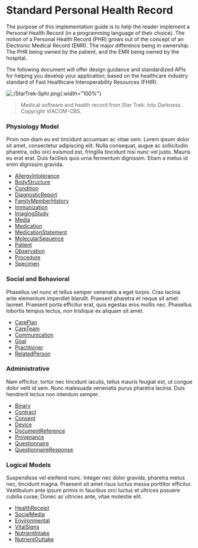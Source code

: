# Standard Personal Health Record  

The purpose of this implementation guide is to help the reader implement a Personal Health Record (in a programming language of their choice).  The notion of a Personal Health Record (PHR) grows out of the concept of an Electronic Medical Record (EMR).  The major difference being in ownership.  The PHR being owned by the patient, and the EMR being owned by the hospital.

The following document will offer design guidance and standardized APIs for helping you develop your application; based on the healthcare industry standard of Fast Healthcare Interoperability Resources (FHIR).    

![./StarTrek-Sphr.png](./StarTrek-Sphr.png){:width="100%"}
> Medical software and health record from Star Trek: Into Darkness.  Copyright VIACOM-CBS.




### Physiology Model  

Proin non diam eu est tincidunt accumsan ac vitae sem. Lorem ipsum dolor sit amet, consectetur adipiscing elit. Nulla consequat, augue ac sollicitudin pharetra, odio orci euismod est, fringilla tincidunt nisi nunc vel justo. Mauris eu erat erat. Duis facilisis quis urna fermentum dignissim. Etiam a metus id enim dignissim gravida.

- [AllergyIntolerance](https://www.hl7.org/fhir/allergyintolerance.html)
- [BodyStructure](https://www.hl7.org/fhir/bodystructure.html)
- [Condition](https://www.hl7.org/fhir/condition.html)
- [DiagnosticReport](https://www.hl7.org/fhir/diagnosticreport.html)
- [FamilyMemberHistory](https://www.hl7.org/fhir/familymemberhistory.html)
- [Immunization](https://www.hl7.org/fhir/immunization.html)
- [ImagingStudy](https://www.hl7.org/fhir/imagingstudy.html)
- [Media](https://www.hl7.org/fhir/media.html)
- [Medication](https://www.hl7.org/fhir/medication.html)
- [MedicationStatement](https://www.hl7.org/fhir/medicationstatement.html)
- [MolecularSequence](https://www.hl7.org/fhir/molecularsequence.html)
- [Patient](https://www.hl7.org/fhir/patient.html)
- [Observation](https://www.hl7.org/fhir/observation.html)
- [Procedure](https://www.hl7.org/fhir/procedure.html)
- [Specimen](https://www.hl7.org/fhir/specimen.html)

### Social and Behavioral

Phasellus vel nunc et tellus semper venenatis a eget turpis. Cras lacinia ante elementum imperdiet blandit. Praesent pharetra et neque sit amet laoreet. Praesent porta efficitur erat, quis egestas eros mollis nec. Phasellus lobortis tempus lectus, non tristique ex aliquam sit amet.

- [CarePlan](https://www.hl7.org/fhir/careplan.html)
- [CareTeam](https://www.hl7.org/fhir/careteam.html)
- [Communication](https://www.hl7.org/fhir/communication.html)
- [Goal](https://www.hl7.org/fhir/goal.html)
- [Practitioner](https://www.hl7.org/fhir/practitioner.html)
- [RelatedPerson](https://www.hl7.org/fhir/relatedperson.html)

### Administrative

Nam efficitur, tortor nec tincidunt iaculis, tellus mauris feugiat est, ut congue dolor velit id sem. Nunc malesuada venenatis purus pharetra lacinia. Duis hendrerit lectus non interdum semper. 

- [Binary](https://www.hl7.org/fhir/binary.html)
- [Contract](https://www.hl7.org/fhir/contract.html)
- [Consent](https://www.hl7.org/fhir/consent.html)
- [Device](https://www.hl7.org/fhir/device.html)
- [DocumentReference](https://www.hl7.org/fhir/diagnosticresource.html)
- [Provenance](https://www.hl7.org/fhir/provenance.html)
- [Questionnaire](https://www.hl7.org/fhir/questionnaire.html)
- [QuestionnaireResponse](https://www.hl7.org/fhir/questionnaireresponse.html)


### Logical Models

Suspendisse vel eleifend nunc. Integer nec dolor gravida, pharetra metus nec, tincidunt magna. Praesent sit amet risus luctus massa porttitor efficitur. Vestibulum ante ipsum primis in faucibus orci luctus et ultrices posuere cubilia curae; Donec ac ultrices ante, vitae molestie elit. 

- [HealthReceipt]()
- [SocialMedia]()
- [Environmental]()
- [VitalSigns]()
- [NutrientIntake]()
- [NutrientOuttake]()
